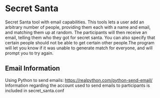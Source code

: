 # Secret Santa

Secret Santa tool with email capabilities. This tools lets a user add an arbitrary number of people, providing them each with a name and email, and matching them up at random. The participants will then receive an email, telling them who they got for secret santa. You can also specify that certain people should not be able to get certain other people.The program will let you know if it was unable to generate match for everyone, and will prompt you to try again.

## Email Information

Using Python to send emails: https://realpython.com/python-send-email/
Information regarding the account used to send emails to participants is included in secret_santa.conf
